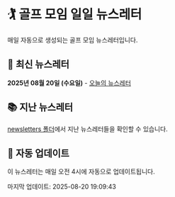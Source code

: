 # 🏌️ 골프 모임 일일 뉴스레터

매일 자동으로 생성되는 골프 모임 뉴스레터입니다.

## 📅 최신 뉴스레터

**2025년 08월 20일 (수요일)** - [오늘의 뉴스레터](newsletters/golf-newsletter-2025-08-20.md)

## 📚 지난 뉴스레터

[newsletters 폴더](newsletters/)에서 지난 뉴스레터들을 확인할 수 있습니다.

## 🔄 자동 업데이트

이 뉴스레터는 매일 오전 4시에 자동으로 업데이트됩니다.

마지막 업데이트: 2025-08-20 19:09:43
